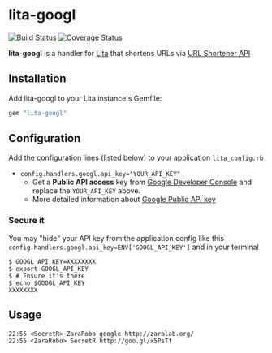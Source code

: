 # lita-googl

[![Build Status](https://travis-ci.org/myovchev/lita-googl.png?branch=master)](https://travis-ci.org/myovchev/lita-googl)
[![Coverage Status](https://coveralls.io/repos/myovchev/lita-googl/badge.svg?branch=master)](https://coveralls.io/r/myovchev/lita-googl?branch=master)

**lita-googl** is a handler for [Lita][lita] that shortens URLs
via [URL Shortener API][googl-dev]

## Installation

Add lita-googl to your Lita instance's Gemfile:

``` ruby
gem "lita-googl"
```

## Configuration

Add the configuration lines (listed below) to your application `lita_config.rb`

* `config.handlers.googl.api_key="YOUR_API_KEY"`
    * Get a **Public API access** key from [Google Developer Console][google-console]
    and replace the `YOUR_API_KEY` above.
    * More detailed information about [Google Public API key][google-pauth]

### Secure it

You may "hide" your API key from the application config like this  
`config.handlers.googl.api_key=ENV['GOOGL_API_KEY']` and in your terminal

```shell
$ GOOGL_API_KEY=XXXXXXXX
$ export GOOGL_API_KEY
$ # Ensure it's there
$ echo $GOOGL_API_KEY
XXXXXXXX
```

## Usage

```
22:55 <SecretR> ZaraRobo google http://zaralab.org/
22:55 <ZaraRobo> SecretR http://goo.gl/x5PsTf
```


[lita]: http://lita.io/ "A robot companion for your company's chat room"
[googl-dev]: https://developers.google.com/url-shortener/ "The Google URL Shortener at goo.gl"
[google-pauth]: https://developers.google.com/url-shortener/v1/getting_started#APIKey
[google-console]: https://console.developers.google.com/ "Google Developer Console"

